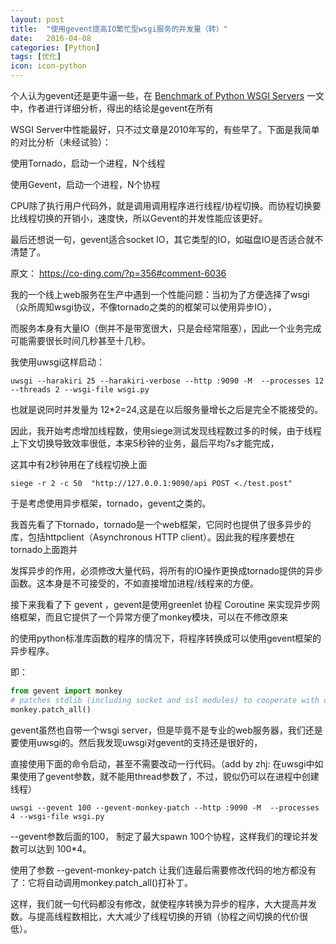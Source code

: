 ```yaml
---
layout: post
title:  "使用gevent提高IO繁忙型wsgi服务的并发量（转）"
date:   2016-04-08
categories: [Python]
tags: [优化]
icon: icon-python
---
```



个人认为gevent还是更牛逼一些，在 [Benchmark of Python WSGI Servers](http://nichol.as/benchmark-of-python-web-servers) 一文中，作者进行详细分析，得出的结论是gevent在所有

WSGI Server中性能最好，只不过文章是2010年写的，有些早了。下面是我简单的对比分析（未经试验）：

使用Tornado，启动一个进程，N个线程

使用Gevent，启动一个进程，N个协程

CPU除了执行用户代码外，就是调用调用程序进行线程/协程切换。而协程切换要比线程切换的开销小，速度快，所以Gevent的并发性能应该更好。

最后还想说一句，gevent适合socket IO，其它类型的IO，如磁盘IO是否适合就不清楚了。

原文： <https://co-ding.com/?p=356#comment-6036>

我的一个线上web服务在生产中遇到一个性能问题：当初为了方便选择了wsgi（众所周知wsgi协议，不像tornado之类的的框架可以使用异步IO），

而服务本身有大量IO（倒并不是带宽很大，只是会经常阻塞），因此一个业务完成可能需要很长时间几秒甚至十几秒。

我使用uwsgi这样启动：

``` text
uwsgi --harakiri 25 --harakiri-verbose --http :9090 -M  --processes 12 --threads 2 --wsgi-file wsgi.py
```

也就是说同时并发量为 12*2=24,这是在以后服务量增长之后是完全不能接受的。

因此，我开始考虑增加线程数，使用siege测试发现线程数过多的时候，由于线程上下文切换导致效率很低，本来5秒钟的业务，最后平均7s才能完成，

这其中有2秒钟用在了线程切换上面

``` text
siege -r 2 -c 50  "http://127.0.0.1:9090/api POST <./test.post"
```

于是考虑使用异步框架，tornado，gevent之类的。

我首先看了下tornado，tornado是一个web框架，它同时也提供了很多异步的库，包括httpclient（Asynchronous HTTP client）。因此我的程序要想在tornado上面跑并

发挥异步的作用，必须修改大量代码，将所有的IO操作更换成tornado提供的异步函数。这本身是不可接受的，不如直接增加进程/线程来的方便。

接下来我看了下 gevent ，gevent是使用greenlet 协程 Coroutine 来实现异步网络框架，而且它提供了一个异常方便了monkey模块，可以在不修改原来

的使用python标准库函数的程序的情况下，将程序转换成可以使用gevent框架的异步程序。

即：

``` python
from gevent import monkey
# patches stdlib (including socket and ssl modules) to cooperate with other greenlets
monkey.patch_all()
```

gevent虽然也自带一个wsgi server，但是毕竟不是专业的web服务器，我们还是要使用uwsgi的。然后我发现uwsgi对gevent的支持还是很好的，

直接使用下面的命令启动，甚至不需要改动一行代码。（add by zhj: 在uwsgi中如果使用了gevent参数，就不能用thread参数了，不过，貌似仍可以在进程中创建线程）

``` text
uwsgi --gevent 100 --gevent-monkey-patch --http :9090 -M  --processes 4 --wsgi-file wsgi.py
```

--gevent参数后面的100， 制定了最大spawn 100个协程，这样我们的理论并发数可以达到 100*4。

使用了参数 --gevent-monkey-patch 让我们连最后需要修改代码的地方都没有了：它将自动调用monkey.patch_all()打补丁。

这样，我们就一句代码都没有修改，就使程序转换为异步的程序，大大提高并发数。与提高线程数相比，大大减少了线程切换的开销（协程之间切换的代价很低）。